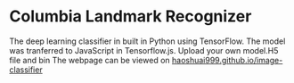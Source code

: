 # Columbia Landmark Recognizer
The deep learning classifier in built in Python using TensorFlow. The model was tranferred to JavaScript in Tensorflow.js. Upload your own model.H5 file and bin
The webpage can be viewed on [haoshuai999.github.io/image-classifier](haoshuai999.github.io/image-classifier)